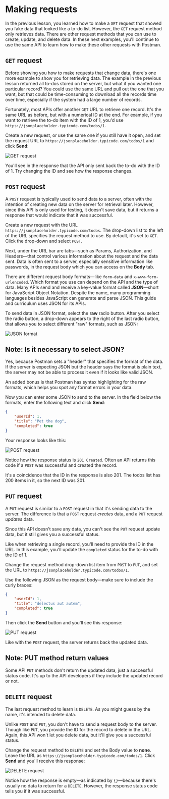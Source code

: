# Making requests

In the previous lesson, you learned how to make a `GET` request that showed you fake data that looked like a to-do list. However, the `GET` request method only retrieves data. There are other request methods that you can use to create, update, and delete data. In these next examples, you'll continue to use the same API to learn how to make these other requests with Postman.

## `GET` request

Before showing you how to make requests that change data, there's one more example to show you for retrieving data. The example in the previous lesson returned all to-dos stored on the server, but what if you wanted one particular record? You could use the same URL and pull out the one that you want, but that could be time-consuming to download all the records time over time, especially if the system had a large number of records.

Fortunately, most APIs offer another `GET` URL to retrieve one record. It's the same URL as before, but with a numerical ID at the end. For example, if you want to retrieve the to-do item with the ID of 1, you'd use `https://jsonplaceholder.typicode.com/todos/1`.

Create a new request, or use the same one if you still have it open, and set the request URL to `https://jsonplaceholder.typicode.com/todos/1` and click **Send**:

![GET request](https://bootcamp-os-lms-prd-public.s3.us-west-2.amazonaws.com/content/0f7cecca7bec6c971c925922605e313e.png)

You'll see in the response that the API only sent back the to-do with the ID of 1. Try changing the ID and see how the response changes.

## `POST` request

A `POST` request is typically used to send data to a server, often with the intention of creating new data on the server for retrieval later. However, since this API is only used for testing, it doesn't save data, but it returns a response that would indicate that it was successful.

Create a new request with the URL `https://jsonplaceholder.typicode.com/todos`. The drop-down list to the left of the URL specifies the request method to use. By default, it's set to `GET`. Click the drop-down and select `POST`.

Next, under the URL bar are tabs—such as Params, Authorization, and Headers—that control various information about the request and the data sent. Data is often sent to a server, especially sensitive information like passwords, in the request body which you can access on the **Body** tab.

There are different request body formats—like `form-data` and `x-www-form-urlencoded`. Which format you use can depend on the API and the type of data. Many APIs send and receive a key-value format called **JSON**—short for JavaScript Object Notation. Despite the name, many programming languages besides JavaScript can generate and parse JSON. This guide and curriculum uses JSON for its APIs.

To send data in JSON format, select the **raw** radio button. After you select the radio button, a drop-down appears to the right of the last radio button, that allows you to select different "raw" formats, such as JSON:

![JSON format](https://bootcamp-os-lms-prd-public.s3.us-west-2.amazonaws.com/content/a7eb179aa28f2086031752e4b527813c.png)

## Note: Is it necessary to select JSON?

Yes, because Postman sets a "header" that specifies the format of the data. If the server is expecting JSON but the header says the format is plain text, the server may not be able to process it even if it looks like valid JSON.

An added bonus is that Postman has syntax highlighting for the raw formats, which helps you spot any format errors in your data.

Now you can enter some JSON to send to the server. In the field below the formats, enter the following text and click **Send**:

```json
{
    "userId": 1,
    "title": "Pet the dog",
    "completed": true
}
```

Your response looks like this:

![POST request](https://bootcamp-os-lms-prd-public.s3.us-west-2.amazonaws.com/content/da73ac8578d8da19e48524bc9b8cb2c8.png)

Notice how the response status is `201 Created`. Often an API returns this code if a `POST` was successful and created the record.

It's a coincidence that the ID in the response is also 201. The todos list has 200 items in it, so the next ID was 201.

## `PUT` request

A `PUT` request is similar to a `POST` request in that it's sending data to the server. The difference is that a `POST` request _creates_ data, and a `PUT` request _updates_ data.

Since this API doesn't save any data, you can't see the `PUT` request update data, but it still gives you a successful status.

Like when retrieving a single record, you'll need to provide the ID in the URL. In this example, you'll update the `completed` status for the to-do with the ID of 1.

Change the request method drop-down list item from `POST` to `PUT`, and set the URL to `https://jsonplaceholder.typicode.com/todos/1`.

Use the following JSON as the request body—make sure to include the curly braces:

```json
{
    "userId": 1,
    "title": "delectus aut autem",
    "completed": true
}
```

Then click the **Send** button and you'll see this response:

![PUT request](https://bootcamp-os-lms-prd-public.s3.us-west-2.amazonaws.com/content/c32dac3dd556ecae67a3c86016f879da.png)

Like with the `POST` request, the server returns back the updated data.

## Note: PUT method return values

Some API `PUT` methods don't return the updated data, just a successful status code. It's up to the API developers if they include the updated record or not.

## `DELETE` request

The last request method to learn is `DELETE`. As you might guess by the name, it's intended to delete data.

Unlike `POST` and `PUT`, you don't have to send a request body to the server. Though like `PUT`, you provide the ID for the record to delete in the URL. Again, this API won't let you delete data, but it'll give you a successful status.

Change the request method to `DELETE` and set the Body value to **none**. Leave the URL as `https://jsonplaceholder.typicode.com/todos/1`. Click **Send** and you'll receive this response:

![DELETE request](https://bootcamp-os-lms-prd-public.s3.us-west-2.amazonaws.com/content/a8c6c0816757ca3a7a56bda6b991976b.png)

Notice how the response is empty—as indicated by `{}`—because there's usually no data to return for a `DELETE`. However, the response status code tells you if it was successful.